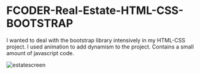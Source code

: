 # FCODER-Real-Estate-HTML-CSS-BOOTSTRAP
I wanted to deal with the bootstrap library intensively in my HTML-CSS project.
I used animation to add dynamism to the project.
Contains a small amount of javascript code.

![estatescreen](https://github.com/SercanErpolat/FCODER-Real-Estate-HTML-CSS-BOOTSTRAP/assets/110222359/b01abcf7-c050-42ac-a7d8-478bcbaed5fb)
